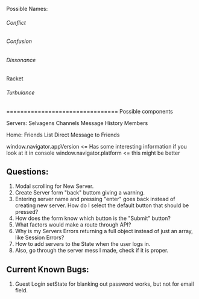 Possible Names:
###### Conflict
###### Confusion
###### Dissonance
Racket
###### Turbulance

================================
Possible components


Servers:    Selvagens
                Channels
                    Message History
                Members
                
Home:       Friends List
            Direct Message to Friends
            
window.navigator.appVersion <= Has some interesting information if you look at it in console
window.navigator.platform <= this might be better

## Questions:
1. Modal scrolling for New Server.
2. Create Server form "back" buttom giving a warning.
3. Entering server name and pressing "enter" goes back instead of creating new server. How do I select the default button that should be pressed?
4. How does the form know which button is the "Submit" button?
5. What factors would make a route through API?
6. Why is my Servers Errors returning a full object instead of just an array, like Session Errors?
7. How to add servers to the State when the user logs in.
8. Also, go through the server mess I made, check if it is proper.

## Current Known Bugs:
1. Guest Login setState for blanking out password works, but not for email field.
